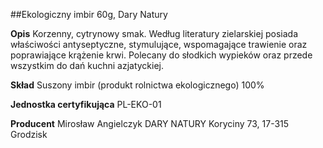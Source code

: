 ##Ekologiczny imbir 60g, Dary Natury

**Opis** Korzenny, cytrynowy smak. Według literatury zielarskiej posiada właściwości antyseptyczne, stymulujące, wspomagające trawienie oraz poprawiające krążenie krwi. Polecany do słodkich wypieków oraz przede wszystkim do dań kuchni azjatyckiej.

**Skład** Suszony imbir (produkt rolnictwa ekologicznego) 100%

**Jednostka certyfikująca** PL-EKO-01

**Producent** Mirosław Angielczyk DARY NATURY
Koryciny 73, 17-315 Grodzisk